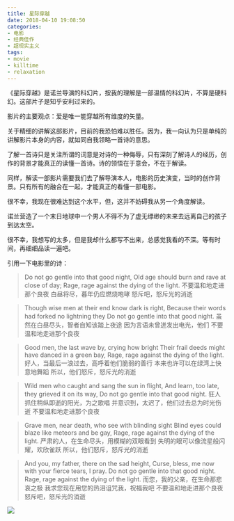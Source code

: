 ```yaml
---
title: 星际穿越
date: 2018-04-10 19:08:50
categories:
- 电影
- 经典佳作
- 超现实主义
tags:
- movie
- killtime
- relaxation
---
```

《星际穿越》是诺兰导演的科幻片，按我的理解是一部温情的科幻片，不算是硬科幻。这部片子是知乎安利过来的。

影片的主要观点：爱是唯一能穿越所有维度的矢量。

<!--more-->

关于精细的讲解这部影片，目前的我恐怕难以胜任。因为，我一向认为只是单纯的讲解影片本身的内容，就如同自我领略一首诗的意思。

了解一首诗只是关注所谓的词意是对诗的一种侮辱，只有深刻了解诗人的经历，创作的背景才能真正的读懂一首诗。诗的领悟在于意会，不在于解读。

同样，解读一部影片需要我们去了解导演本人，电影的历史演变，当时的创作背景。只有所有的融合在一起，才能真正的看懂一部电影。

很不幸，我现在很难达到这个水平，但，这并不妨碍我从另一个角度解读。

诺兰营造了一个末日地球中一个男人不得不为了虚无缥缈的未来去远离自己的孩子到达太空。

很不幸，我想写的太多，但是我却什么都写不出来，总感觉我看的不深。等有时间，再细细品读一遍吧。

引用一下电影里的诗：

>Do not go gentle into that good night,
Old age should burn and rave at close of day;
Rage, rage against the dying of the light.
不要温和地走进那个良夜
白昼将尽，暮年仍应燃烧咆哮
怒斥吧，怒斥光的消逝

>Though wise men at their end know dark is right,
Because their words had forked no lightning they
Do not go gentle into that good night.
虽然在白昼尽头，智者自知该踏上夜途
因为言语未曾迸发出电光，他们
不要温和地走进那个良夜

>Good men, the last wave by, crying how bright
Their frail deeds might have danced in a green bay,
Rage, rage against the dying of the light.
好人，当最后一浪过去，高呼着他们脆弱的善行
本来也许可以在绿湾上快意地舞蹈
所以，他们怒斥，怒斥光的消逝

>Wild men who caught and sang the sun in flight,
And learn, too late, they grieved it on its way,
Do not go gentle into that good night.
狂人抓住稍纵即逝的阳光，为之歌唱
并意识到，太迟了，他们过去总为时光伤逝
不要温和地走进那个良夜

>Grave men, near death, who see with blinding sight
Blind eyes could blaze like meteors and be gay,
Rage, rage against the dying of the light.
严肃的人，在生命尽头，用模糊的双眼看到
失明的眼可以像流星般闪耀，欢欣雀跃
所以，他们怒斥，怒斥光的消逝

>And you, my father, there on the sad height,
Curse, bless, me now with your fierce tears, I pray.
Do not go gentle into that good night.
Rage, rage against the dying of the light.
而您，我的父亲，在生命那悲哀之极
我求您现在用您的热泪诅咒我，祝福我吧
不要温和地走进那个良夜
怒斥吧，怒斥光的消逝

![](/images/movie/5.jpg)
